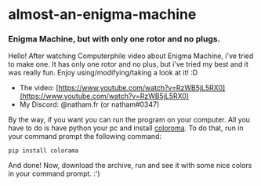 # almost-an-enigma-machine
### Enigma Machine, but with only one rotor and no plugs.

Hello! After watching Computerphile video about Enigma Machine, i've tried to make one. It has only one rotor and no plus, but i've tried my best and it was really fun. Enjoy using/modifying/taking a look at it! :D

- The video: [https://www.youtube.com/watch?v=RzWB5jL5RX0](https://www.youtube.com/watch?v=RzWB5jL5RX0)
- My Discord: @natham.fr (or natham#0347)

By the way, if you want you can run the program on your computer. All you have to do is have python your pc and install [coloroma](https://pypi.org/project/colorama/). To do that, run in your command prompt the following command:

 ```pip install colorama```

 And done! Now, download the archive, run and see it with some nice colors in your command prompt. :')
